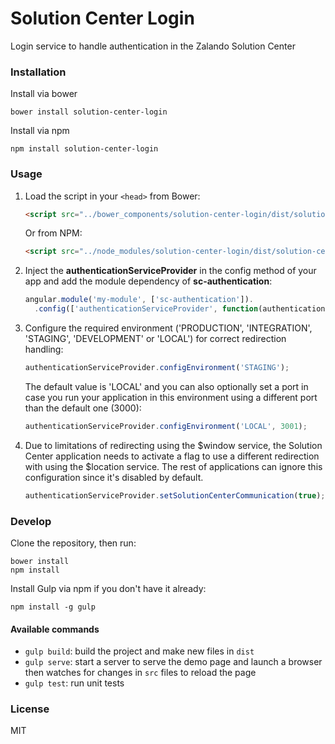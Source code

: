 # Solution Center Login
Login service to handle authentication in the Zalando Solution Center

### Installation

Install via bower

```shell
bower install solution-center-login
```

Install via npm

```shell
npm install solution-center-login
```

### Usage

1. Load the script in your `<head>` from Bower:

    ```html
    <script src="../bower_components/solution-center-login/dist/solution-center-login.js"></script>
    ```
    
    Or from NPM:
    
    
    ```html
    <script src="../node_modules/solution-center-login/dist/solution-center-login.js"></script>
    ```

2. Inject the **authenticationServiceProvider** in the config method of your app and add the module dependency of **sc-authentication**:

    ```javascript
    angular.module('my-module', ['sc-authentication']).
      .config(['authenticationServiceProvider', function(authenticationServiceProvider) {
    ```

3. Configure the required environment ('PRODUCTION', 'INTEGRATION', 'STAGING', 'DEVELOPMENT' or 'LOCAL') for correct redirection handling:

    ```javascript
    authenticationServiceProvider.configEnvironment('STAGING');
    ```
    
    The default value is 'LOCAL' and you can also optionally set a port in case you run your application in this environment using a different port than the default one (3000):

    ```javascript
    authenticationServiceProvider.configEnvironment('LOCAL', 3001);
    ```    
    
4. Due to limitations of redirecting using the $window service, the Solution Center application needs to activate a flag to use a different redirection with using the $location service. The rest of applications can ignore this configuration since it's disabled by default.

    ```javascript
    authenticationServiceProvider.setSolutionCenterCommunication(true);
    ```    

### Develop

Clone the repository, then run:

```shell
bower install
npm install
```

Install Gulp via npm if you don't have it already:

```shell
npm install -g gulp
```

#### Available commands

* `gulp build`: build the project and make new files in `dist`
* `gulp serve`: start a server to serve the demo page and launch a browser then watches for changes in `src` files to reload the page
* `gulp test`: run unit tests

### License
MIT
